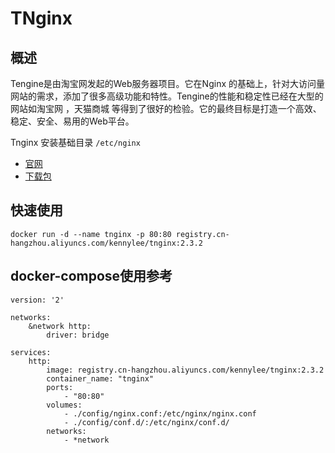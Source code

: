 # TNginx

## 概述

Tengine是由淘宝网发起的Web服务器项目。它在Nginx 的基础上，针对大访问量网站的需求，添加了很多高级功能和特性。Tengine的性能和稳定性已经在大型的网站如淘宝网 ，天猫商城 等得到了很好的检验。它的最终目标是打造一个高效、稳定、安全、易用的Web平台。

Tnginx 安装基础目录 `/etc/nginx`

* [官网](https://tengine.taobao.org/)
* [下载包](https://tengine.taobao.org/download.html)

## 快速使用

```
docker run -d --name tnginx -p 80:80 registry.cn-hangzhou.aliyuncs.com/kennylee/tnginx:2.3.2
```

## docker-compose使用参考

```
version: '2'
    
networks:
    &network http:
        driver: bridge

services:
    http:
        image: registry.cn-hangzhou.aliyuncs.com/kennylee/tnginx:2.3.2
        container_name: "tnginx"
        ports:
            - "80:80"
        volumes:
            - ./config/nginx.conf:/etc/nginx/nginx.conf
            - ./config/conf.d/:/etc/nginx/conf.d/
        networks:
            - *network 
```


